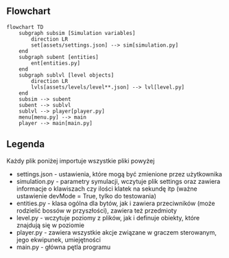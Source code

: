 ## Flowchart

```mermaid
flowchart TD
    subgraph subsim [Simulation variables]
        direction LR
        set[assets/settings.json] --> sim[simulation.py]
    end
    subgraph subent [entities]
        ent[entities.py]
    end
    subgraph sublvl [level objects]
        direction LR
        lvls[assets/levels/level**.json] --> lvl[level.py]
    end
    subsim --> subent
    subent --> sublvl
    sublvl --> player[player.py]
    menu[menu.py] --> main
    player --> main[main.py]
```

## Legenda

Każdy plik poniżej importuje wszystkie pliki powyżej
* settings.json - ustawienia, które mogą być zmienione przez użytkownika
* simulation.py - parametry symulacji, wczytuje plik settings oraz zawiera informacje o klawiszach czy ilości klatek na sekundę itp (ważne ustawienie devMode = True, tylko do testowania)
* entities.py - klasa ogólna dla bytów, jak i zawiera przeciwników (może rodzielić bossów w przyszłości), zawiera też przedmioty
* level.py - wczytuje poziomy z plików, jak i definuje obiekty, które znajdują się w poziomie
* player.py - zawiera wszystkie akcje związane w graczem sterowanym, jego ekwipunek, umiejętności
* main.py - główna pętla programu
